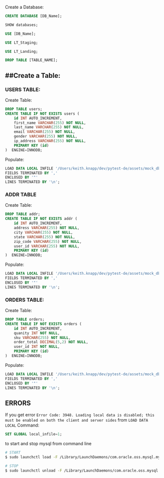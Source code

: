 Create a Database:

```sql
CREATE DATABASE [DB_Name];

SHOW databases;

USE [DB_Name];

USE LT_Staging;

USE LT_Landing;

DROP TABLE [TABLE_NAME];
```

##Create a Table:
---

### USERS TABLE:
Create Table:
```sql
DROP TABLE users;
CREATE TABLE IF NOT EXISTS users (
    id INT AUTO_INCREMENT,
    first_name VARCHAR(255) NOT NULL,
    last_name VARCHAR(255) NOT NULL,
    email VARCHAR(255) NOT NULL,
    gender VARCHAR(255) NOT NULL,
    ip_address VARCHAR(255) NOT NULL,
    PRIMARY KEY (id)
)  ENGINE=INNODB;
```
Populate:
```sql
LOAD DATA LOCAL INFILE '/Users/keith.knapp/dev/pytest-de/assets/mock_db_data/MOCK_DATA_user_landing.csv'  INTO TABLE users
FIELDS TERMINATED BY ','
ENCLOSED BY '"'
LINES TERMINATED BY '\n';
```


### ADDR TABLE
Create Table:
```sql
DROP TABLE addr;
CREATE TABLE IF NOT EXISTS addr (
    id INT AUTO_INCREMENT,
    address VARCHAR(255) NOT NULL,
    city VARCHAR(255) NOT NULL,
    state VARCHAR(255) NOT NULL,
    zip_code VARCHAR(255) NOT NULL,
    user_id VARCHAR(255) NOT NULL,
    PRIMARY KEY (id)
)  ENGINE=INNODB;
```
Populate:
```sql
LOAD DATA LOCAL INFILE '/Users/keith.knapp/dev/pytest-de/assets/mock_db_data/MOCK_DATA_addr_landing.csv'  INTO TABLE addr
FIELDS TERMINATED BY ','
ENCLOSED BY '"'
LINES TERMINATED BY '\n';
```

### ORDERS TABLE:
Create Table:
```sql
DROP TABLE orders;
CREATE TABLE IF NOT EXISTS orders (
    id INT AUTO_INCREMENT,
    quanity INT NOT NULL,
    sku VARCHAR(255) NOT NULL,
    order_total DECIMAL(5,2) NOT NULL,
    user_id INT NOT NULL,
    PRIMARY KEY (id)
)  ENGINE=INNODB;
```
Populate:
```sql
LOAD DATA LOCAL INFILE '/Users/keith.knapp/dev/pytest-de/assets/mock_db_data/MOCK_DATA_orders.csv'  INTO TABLE orders
FIELDS TERMINATED BY ','
ENCLOSED BY '"'
LINES TERMINATED BY '\n';
```


## ERRORS
If you get error `Error Code: 3948. Loading local data is disabled; this must be enabled on both the client and server sides` from `LOAD DATA LOCAL` Command:

```sql
SET GLOBAL local_infile=1;
```




to start and stop mysql from command line

```bash
# START
$ sudo launchctl load -F /Library/LaunchDaemons/com.oracle.oss.mysql.mysqld.plist

# STOP
$ sudo launchctl unload -F /Library/LaunchDaemons/com.oracle.oss.mysql.mysqld.plist
```
